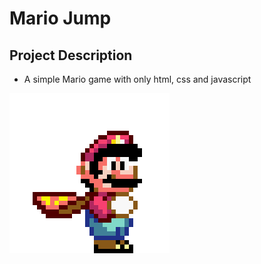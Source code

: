 # Mario Jump

## Project Description
- A simple Mario game with only html, css and javascript

<img src="./image/mario.gif" alt="mario">

